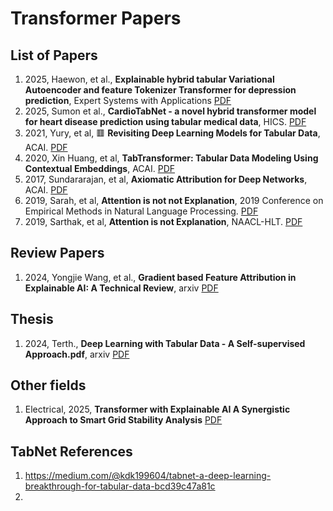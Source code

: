 # Transformer Papers
## List of Papers
1. 2025, Haewon, et al., **Explainable hybrid tabular Variational Autoencoder and feature Tokenizer Transformer for depression prediction**, Expert Systems with Applications <a href="Transformer-PD/Transformer/2025_Haewon_Expert Systems with Applications_Explainable hybrid tabular Variational Autoencoder and feature Tokenizer Transformer for depression prediction.pdf">PDF</a>
2. 2025, Sumon et al., **CardioTabNet - a novel hybrid transformer model for heart disease prediction using tabular medical data**, HICS. <a href="Transformer-PD/Transformer/CardioTabNet - a novel hybrid transformer model for heart disease prediction using tabular medical data.pdf">PDF</a>
3. 2021, Yury, et al,  🟥 **Revisiting Deep Learning Models for Tabular Data**, ACAI. <a href="Transformer-PD/Transformer/2021_Yorish et al_NeuroIPS_Revisiting Deep Learning Models for Tabular Data.pdf.pdf">PDF</a>
4. 2020, Xin Huang, et al, **TabTransformer: Tabular Data Modeling Using Contextual Embeddings**, ACAI. <a href="Transformer-PD/Transformer/2020_arXiv_TabTransformer_Tabular_Data_Modeling_Using_Context.pdf">PDF</a>
5. 2017, Sundararajan, et al, **Axiomatic Attribution for Deep Networks**, ACAI. <a href="Transformer-PD/Transformer/2017_Sundararajan_ICML_Axiomatic Attribution for Deep Networks.pdf">PDF</a>
6. 2019, Sarah, et al, **Attention is not not Explanation**, 2019 Conference on Empirical Methods in Natural Language Processing. <a href="Transformer-PD/Transformer/2019_Sarah_EMNLP_Attention is not not Explanation.pdf">PDF</a>
7. 2019, Sarthak, et al, **Attention is not Explanation**, NAACL-HLT. <a href="Transformer-PD/Transformer/2019_Sarthak_NAACL-HLT_Attention is not Explanation.pdf">PDF</a>


## Review Papers
1. 2024, Yongjie Wang, et al., **Gradient based Feature Attribution in Explainable AI: A Technical Review**, arxiv <a href="https://arxiv.org/html/2403.10415v1 ">PDF</a>

## Thesis
1. 2024, Terth., **Deep Learning with Tabular Data - A Self-supervised Approach.pdf**, arxiv <a href="_Thesis_2014_Deep Learning with Tabular Data - A Self-supervised Approach.pdf">PDF</a>


## Other fields
1. Electrical, 2025, **Transformer with Explainable AI A Synergistic Approach to Smart Grid Stability Analysis** <a href="Transformer-PD/Transformer/2025_Transformer_with_Explainable_AI_A_Synergistic_Approach_to_Smart_Grid_Stability_Analysis.pdf">PDF</a>

## TabNet References
1. https://medium.com/@kdk199604/tabnet-a-deep-learning-breakthrough-for-tabular-data-bcd39c47a81c
2. 



